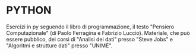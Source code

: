 # PYTHON
Esercizi in py seguendo il libro di programmazione, il testo "Pensiero Computazionale" (di Paolo Ferragina e Fabrizio Luccio).
Materiale, che può essere pubblico, dei corsi di "Analisi dei dati" presso "Steve Jobs" e "Algoritmi e strutture dati" presso "UNIME".
